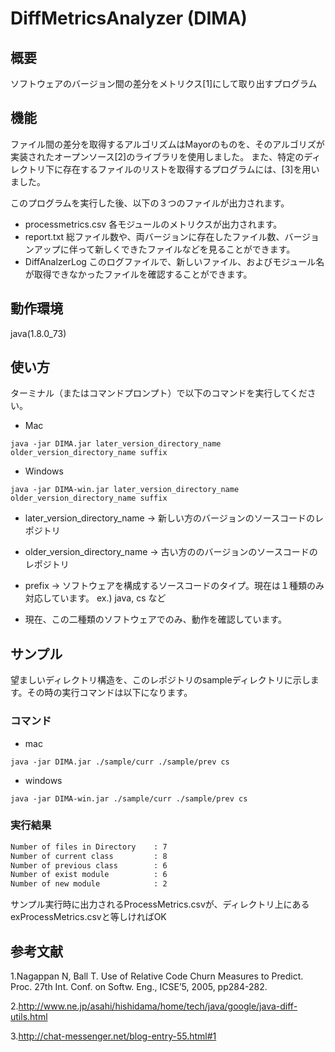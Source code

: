 # DiffMetricsAnalyzer (DIMA)

## 概要
ソフトウェアのバージョン間の差分をメトリクス[1]にして取り出すプログラム

## 機能
ファイル間の差分を取得するアルゴリズムはMayorのものを、そのアルゴリズが実装されたオープンソース[2]のライブラリを使用しました。
また、特定のディレクトリ下に存在するファイルのリストを取得するプログラムには、[3]を用いました。

このプログラムを実行した後、以下の３つのファイルが出力されます。
- processmetrics.csv
	各モジュールのメトリクスが出力されます。
- report.txt
	総ファイル数や、両バージョンに存在したファイル数、バージョンアップに伴って新しくできたファイルなどを見ることができます。
- DiffAnalzerLog
	このログファイルで、新しいファイル、およびモジュール名が取得できなかったファイルを確認することができます。


## 動作環境
java(1.8.0_73)


## 使い方
ターミナル（またはコマンドプロンプト）で以下のコマンドを実行してください。

+ Mac
```terminal
java -jar DIMA.jar later_version_directory_name older_version_directory_name suffix
```

+ Windows
```terminal
java -jar DIMA-win.jar later_version_directory_name older_version_directory_name suffix
```

- later_version_directory_name -> 新しい方のバージョンのソースコードのレポジトリ

- older_version_directory_name -> 古い方ののバージョンのソースコードのレポジトリ

- prefix  ->  ソフトウェアを構成するソースコードのタイプ。現在は１種類のみ対応しています。
    ex.) java, cs	など

* 現在、この二種類のソフトウェアでのみ、動作を確認しています。


## サンプル

望ましいディレクトリ構造を、このレポジトリのsampleディレクトリに示します。その時の実行コマンドは以下になります。

### コマンド
+ mac
```terrminal
java -jar DIMA.jar ./sample/curr ./sample/prev cs
```

+ windows
```terrminal
java -jar DIMA-win.jar ./sample/curr ./sample/prev cs
```


### 実行結果
```report.txt
Number of files in Directory	: 7
Number of current class			: 8
Number of previous class		: 6
Number of exist module			: 6
Number of new module			: 2
```
サンプル実行時に出力されるProcessMetrics.csvが、ディレクトリ上にあるexProcessMetrics.csvと等しければOK

## 参考文献
1.Nagappan N, Ball T. Use of Relative Code Churn Measures to Predict. Proc. 27th Int. Conf. on Softw. Eng., ICSE’5, 2005, pp284-282.

2.http://www.ne.jp/asahi/hishidama/home/tech/java/google/java-diff-utils.html

3.http://chat-messenger.net/blog-entry-55.html#1
